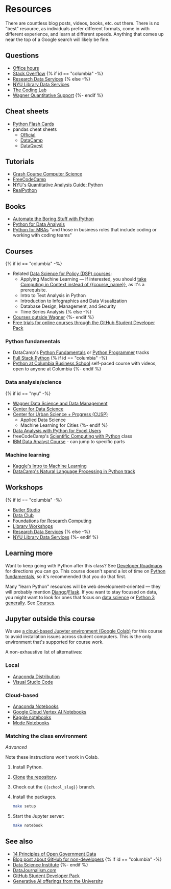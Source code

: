 # Resources

There are countless blog posts, videos, books, etc. out there. There is no "best" resource, as individuals prefer different formats, come in with different experience, and learn at different speeds. Anything that comes up near the top of a Google search will likely be fine.

## Questions

- [Office hours](syllabus.md#instructor-information)
- [Stack Overflow](https://stackoverflow.com/)
{% if id == "columbia" -%}
- [Research Data Services](https://library.columbia.edu/services/research-data-services.html)
{% else -%}
- [NYU Library Data Services](https://library.nyu.edu/departments/data-services/)
- [The Coding Lab](https://codinglab.itp.io/)
- [Wagner Quantitative Support](https://wagner.nyu.edu/portal/students/academics/advisement/quantitative)
{%- endif %}

## Cheat sheets

- [Python Flash Cards](https://nostarch.com/pythonflashcards)
- pandas cheat sheets
   - [Official](https://pandas.pydata.org/Pandas_Cheat_Sheet.pdf)
   - [DataCamp](https://www.datacamp.com/cheat-sheet/pandas-cheat-sheet-for-data-science-in-python)
   - [DataQuest](https://www.dataquest.io/blog/pandas-cheat-sheet/)

## Tutorials

- [Crash Course Computer Science](https://thecrashcourse.com/topic/computerscience/)
- [FreeCodeCamp](https://www.freecodecamp.org/learn/data-analysis-with-python/)
- [NYU's Quantitative Analysis Guide: Python](https://guides.nyu.edu/quant/python)
- [RealPython](https://realpython.com/tutorials/all/)

## Books

- [Automate the Boring Stuff with Python](https://automatetheboringstuff.com/)
- [Python for Data Analysis](https://wesmckinney.com/book/)
- [Python for MBAs]({{python_for_mbas}}) "and those in business roles that include coding or working with coding teams"

## Courses

{% if id == "columbia" -%}
- Related [Data Science for Policy (DSP) courses](https://www.sipa.columbia.edu/sipa-education/bulletin/dsp#dsp-requirements):
   - Applying Machine Learning — If interested, you should [take Computing in Context instead of {{course_name}}](index.md#comparison-to-computing-in-context), as it's a prerequisite.
   - Intro to Text Analysis in Python
   - Introduction to Infographics and Data Visualization
   - Database Design, Management, and Security
   - Time Series Analysis
{% else -%}
- [Courses outside Wagner](https://wagner.nyu.edu/portal/students/academics/courses/across-nyu)
{%- endif %}
- [Free trials for online courses through the GitHub Student Developer Pack](https://education.github.com/pack?sort=popularity&tag=Learn#offers)

### Python fundamentals

- DataCamp's [Python Fundamentals](https://www.datacamp.com/tracks/python-fundamentals) or [Python Programmer](https://www.datacamp.com/tracks/python-programmer) tracks
- [Full Stack Python](https://www.fullstackpython.com/)
{% if id == "columbia" -%}
- [Python at Columbia Business School](https://academics.gsb.columbia.edu/python) self-paced course with videos, open to anyone at Columbia
{%- endif %}

### Data analysis/science

{% if id == "nyu" -%}
- [Wagner Data Science and Data Management](https://wagner.nyu.edu/focus/areas/data-science-data-management)
- [Center for Data Science](https://cds.nyu.edu/masters-curriculum/)
- [Center for Urban Science + Progress (CUSP)](https://cusp.nyu.edu/masters-degree/#curriculum)
  - Applied Data Science
  - Machine Learning for Cities
{%- endif %}
- [Data Analysis with Python for Excel Users](https://www.youtube.com/watch?v=WcDaZ67TVRo)
- freeCodeCamp's [Scientific Computing with Python](https://www.freecodecamp.org/learn/scientific-computing-with-python/) class
- [IBM Data Analyst Course](https://www.youtube.com/watch?v=1PAy6d16ADQ) - can jump to specific parts

### Machine learning

- [Kaggle's Intro to Machine Learning](https://www.kaggle.com/learn/intro-to-machine-learning)
- [DataCamp's Natural Language Processing in Python track](https://www.datacamp.com/tracks/natural-language-processing-in-python)

## Workshops

{% if id == "columbia" -%}
- [Butler Studio](https://studio.cul.columbia.edu/)
- [Data Club](https://library.columbia.edu/services/research-data-services/data-club.html)
- [Foundations for Research Computing](https://rcfoundations.research.columbia.edu/)
- [Library Workshops](https://library.columbia.edu/using-libraries/workshops.html)
- [Research Data Services](https://library.columbia.edu/services/research-data-services.html)
{% else -%}
- [NYU Library Data Services](https://library.nyu.edu/departments/data-services/)
{%- endif %}

## Learning more

Want to keep going with Python after this class? See [Developer Roadmaps](https://roadmap.sh/) for directions you can go. This course doesn't spend a lot of time on [Python fundamentals](#python-fundamentals), so it's recommended that you do that first.

Many "learn Python" resources will be web development-oriented — they will probably mention [Django](https://www.djangoproject.com/)/[Flask](https://flask.palletsprojects.com/). If you want to stay focused on data, you might want to look for ones that focus on [data science](#data-analysisscience) or [Python 3 generally](#python-fundamentals). See [Courses](#courses).

## Jupyter outside this course

We use [a cloud-based Jupyter environment (Google Colab)](lecture_0.ipynb#jupyter) for this course to avoid installation issues across student computers. This is the only environment that's supported for course work.

A non-exhaustive list of alternatives:

### Local

- [Anaconda Distribution](https://www.anaconda.com/download)
- [Visual Studio Code](https://code.visualstudio.com/docs/datascience/jupyter-notebooks)

### Cloud-based

- [Anaconda Notebooks](https://www.anaconda.com/products/notebooks)
- [Google Cloud Vertex AI Notebooks](https://cloud.google.com/vertex-ai-notebooks)
- [Kaggle notebooks](https://www.kaggle.com/code)
- [Mode Notebooks](https://mode.com/help/articles/notebook)

### Matching the class environment

_Advanced_

Note these instructions won't work in Colab.

1. Install Python.
1. [Clone](https://docs.github.com/en/repositories/creating-and-managing-repositories/cloning-a-repository) [the repository](https://github.com/afeld/python-public-policy/tree/{{school_slug}}).
1. Check out the `{{school_slug}}` branch.
1. Install the packages.

   ```sh
   make setup
   ```

1. Start the Jupyter server:

   ```sh
   make notebook
   ```

## See also

- [14 Principles of Open Government Data](https://opengovdata.io/2014/principles/)
- [Blog post about GitHub for non-developers](https://medium.com/nyc-planning-digital/git-what-extolling-githubs-virtues-to-non-coders-6cc11f1a5fd2)
{% if id == "columbia" -%}
- [Data Science Institute](https://datascience.columbia.edu/)
{%- endif %}
- [DataJournalism.com](https://datajournalism.com/)
- [GitHub Student Developer Pack](https://education.github.com/pack)
- [Generative AI offerings from the University]({{ai_offerings}})

